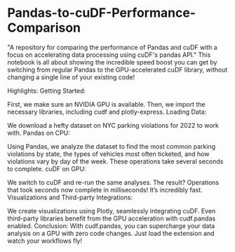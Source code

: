 # Pandas-to-cuDF-Performance-Comparison
"A repository for comparing the performance of Pandas and cuDF with a focus on accelerating data processing using cuDF's pandas API."
This notebook is all about showing the incredible speed boost you can get by switching from regular Pandas to the GPU-accelerated cuDF library, without changing a single line of your existing code!

Highlights:
Getting Started:

First, we make sure an NVIDIA GPU is available.
Then, we import the necessary libraries, including cudf and plotly-express.
Loading Data:

We download a hefty dataset on NYC parking violations for 2022 to work with.
Pandas on CPU:

Using Pandas, we analyze the dataset to find the most common parking violations by state, the types of vehicles most often ticketed, and how violations vary by day of the week.
These operations take several seconds to complete.
cuDF on GPU:

We switch to cuDF and re-run the same analyses.
The result? Operations that took seconds now complete in milliseconds! It’s incredibly fast.
Visualizations and Third-party Integrations:

We create visualizations using Plotly, seamlessly integrating cuDF.
Even third-party libraries benefit from the GPU acceleration with cudf.pandas enabled.
Conclusion:
With cudf.pandas, you can supercharge your data analysis on a GPU with zero code changes. Just load the extension and watch your workflows fly!
